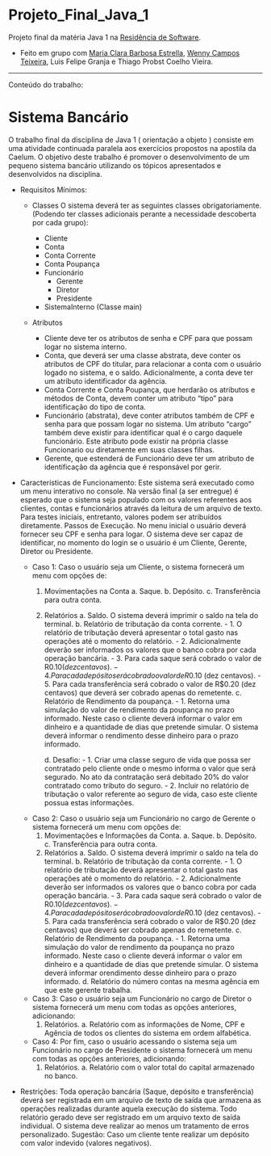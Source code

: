 # Projeto_Final_Java_1
Projeto final da matéria Java 1 na [Residência de Software](http://serratec.org/residencia-de-software/).

- Feito em grupo com [Maria Clara Barbosa Estrella](https://github.com/mariaclarabarbosa), [Wenny Campos Teixeira](https://github.com/wennycampos), Luis Felipe Granja e Thiago Probst Coelho Vieira.

---------------------------------------------------------------------------------------------------------------------------------------------
Conteúdo do trabalho:

# Sistema Bancário
O trabalho final da disciplina de Java 1 ( orientação a objeto ) consiste em uma atividade continuada paralela aos exercícios propostos na apostila da Caelum.
O objetivo deste trabalho é promover o desenvolvimento de um pequeno sistema bancário utilizando os tópicos apresentados e desenvolvidos na disciplina.

* Requisitos Mínimos:
    - Classes
    O sistema deverá ter as seguintes classes obrigatoriamente. (Podendo ter classes adicionais perante a necessidade descoberta por cada grupo):
        * Cliente
        * Conta
        * Conta Corrente
        * Conta Poupança
        * Funcionário
            * Gerente
            * Diretor
            * Presidente
        * SistemaInterno (Classe main)

    - Atributos
        * Cliente deve ter os atributos de senha e CPF para que possam logar no sistema interno.
        * Conta, que deverá ser uma classe abstrata, deve conter os atributos de CPF do titular, para relacionar a conta com o usuário logado no sistema, e o saldo. Adicionalmente, a conta deve ter um atributo identificador da agência.
        * Conta Corrente e Conta Poupança, que herdarão os atributos e métodos de Conta, devem conter um atributo “tipo” para identificação do tipo de conta.
        * Funcionário (abstrata), deve conter atributos também de CPF e senha para que possam logar no sistema. Um atributo “cargo” também deve existir para identificar qual é o cargo daquele funcionário. Este atributo pode existir na própria classe Funcionario ou diretamente em suas classes filhas.
        * Gerente, que estenderá de Funcionário deve ter um atributo de identificação da agência que é responsável por gerir. 
        
* Características de Funcionamento:
    Este sistema será executado como um menu interativo no console. Na versão final (a ser entregue) é esperado que o sistema seja populado com os valores referentes aos clientes, contas e funcionários através da leitura de um arquivo de texto. Para testes iniciais, entretanto, valores podem ser atribuídos diretamente. Passos de Execução. No menu inicial o usuário deverá fornecer seu CPF e senha para logar. O sistema deve ser capaz de identificar, no momento do login se o usuário é um Cliente, Gerente, Diretor ou Presidente.

    - Caso 1:
        Caso o usuário seja um Cliente, o sistema fornecerá um menu com opções de:
        1. Movimentações na Conta
            a. Saque.
            b. Depósito.
            c. Transferência para outra conta.
        2. Relatórios
            a. Saldo. O sistema deverá imprimir o saldo na tela do terminal.
            b. Relatório de tributação da conta corrente.
                - 1. O relatório de tributação deverá apresentar o total gasto nas operações até o momento do relatório.
                - 2. Adicionalmente deverão ser informados os valores que o banco cobra por cada operação bancária.
                - 3. Para cada saque será cobrado o valor de R$0.10 (dez centavos).
                - 4. Para cada depósito será cobrado o valor de R$0.10 (dez centavos).
                - 5. Para cada transferência será cobrado o valor de R$0.20 (dez centavos) que deverá ser cobrado apenas do remetente.
            c. Relatório de Rendimento da poupança.
                - 1. Retorna uma simulação do valor de rendimento da poupança no prazo informado. Neste caso o cliente deverá informar o valor em dinheiro e a quantidade de dias que pretende simular. O sistema deverá informar o rendimento desse dinheiro para o prazo informado.
           
            d. Desafio:
                - 1. Criar uma classe seguro de vida que possa ser contratado pelo cliente onde o mesmo informa o valor que será segurado. No ato da contratação será debitado 20% do valor contratado como tributo do seguro.
                - 2. Incluir no relatório de tributação o valor referente ao seguro de vida, caso este cliente possua estas informações.
    - Caso 2:
        Caso o usuário seja um Funcionário no cargo de Gerente o sistema fornecerá um menu com opções de:
        1. Movimentações e Informações da Conta.
            a. Saque.
            b. Depósito.
            c. Transferência para outra conta.
        2. Relatórios
            a. Saldo. O sistema deverá imprimir o saldo na tela do terminal.
            b. Relatório de tributação da conta corrente.
                - 1. O relatório de tributação deverá apresentar o total gasto nas operações até o momento do relatório.
                - 2. Adicionalmente deverão ser informados os valores que o banco cobra por cada operação bancária.
                - 3. Para cada saque será cobrado o valor de R$0.10 (dez centavos).
                - 4. Para cada depósito será cobrado o valor de R$0.10 (dez centavos).
                - 5. Para cada transferência será cobrado o valor de R$0.20 (dez centavos) que deverá ser cobrado apenas do remetente.
            c. Relatório de Rendimento da poupança.
                - 1. Retorna uma simulação do valor de rendimento da poupança no prazo informado. Neste caso o cliente deverá informar o valor em dinheiro e a quantidade de dias que pretende simular. O sistema deverá informar orendimento desse dinheiro para o prazo informado.
            d. Relatório do número contas na mesma agência em que este gerente trabalha.
    - Caso 3:
        Caso o usuário seja um Funcionário no cargo de Diretor o sistema fornecerá um menu com todas as opções anteriores, adicionando:
        1. Relatórios.
            a. Relatório com as informações de Nome, CPF e Agência de todos os clientes do sistema em ordem alfabética.
    - Caso 4:
        Por fim, caso o usuário acessando o sistema seja um Funcionário no cargo de Presidente o sistema fornecerá um menu com todas as opções anteriores, adicionando:
        1. Relatórios.
            a. Relatório com o valor total do capital armazenado no banco.

* Restrições:
    Toda operação bancária (Saque, depósito e transferência) deverá ser registrada em um arquivo de texto de saída que armazena as operações realizadas durante aquela execução do sistema.
    Todo relatório gerado deve ser registrado em um arquivo texto de saída individual.
    O sistema deve realizar ao menos um tratamento de erros personalizado.
    Sugestão: Caso um cliente tente realizar um depósito com valor indevido (valores negativos).